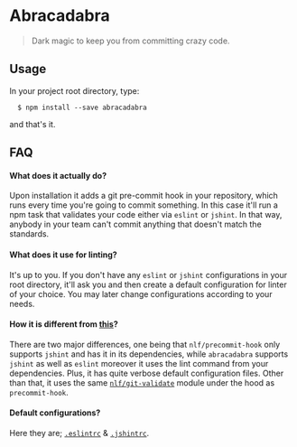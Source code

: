 # Abracadabra
> Dark magic to keep you from committing crazy code.

## Usage

In your project root directory, type:
```
  $ npm install --save abracadabra
```

and that's it. 

## FAQ

#### What does it actually do?

Upon installation it adds a git pre-commit hook in your repository, which runs every time you're going to commit something. In this case it'll run a npm task that validates your code either via `eslint` or `jshint`. In that way, anybody in your team can't commit anything that doesn't match the standards.

#### What does it use for linting?

It's up to you. If you don't have any `eslint` or `jshint` configurations in your root directory, it'll ask you and then create a default configuration for linter of your choice. You may later change configurations according to your needs.

#### How it is different from [this](https://github.com/nlf/precommit-hook)?

There are two major differences, one being that `nlf/precommit-hook` only supports `jshint` and has it in its dependencies, while `abracadabra` supports `jshint` as well as `eslint` moreover it uses the lint command from your dependencies. Plus, it has quite verbose default configuration files. Other than that, it uses the same [`nlf/git-validate`](https://github.com/nlf/git-validate/) module under the hood as `precommit-hook`.

#### Default configurations?

Here they are; [`.eslintrc`](https://github.com/umayr/abracadabra/blob/master/templates/.eslintrc) & [`.jshintrc`](https://github.com/umayr/abracadabra/blob/master/templates/.jshintignore).
